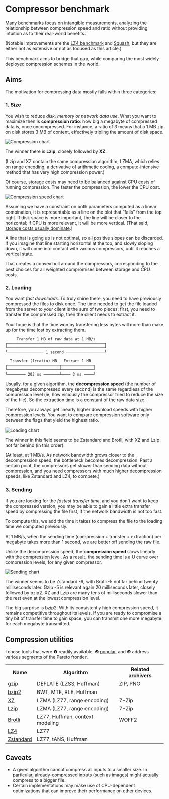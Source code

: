 # Compressor benchmark

[Many][zstd benchmark] [benchmarks][mattmahoney] [focus][Lzip benchmark] on
intangible measurements, analyzing the relationship between compression speed
and ratio without providing intuition as to their real-world benefits.

(Notable improvements are the [LZ4 benchmark][LZ4] and [Squash][], but they are
either not as extensive or not as focused as this article.)

This benchmark aims to bridge that gap, while comparing the most widely deployed
compression schemes in the world.

## Aims

The motivation for compressing data mostly falls within three categories:

### 1. Size

You wish to reduce *disk, memory or network data use*. What you want to maximize
then is **compression ratio**: how big a megabyte of compressed data is, once
uncompressed. For instance, a ratio of 3 means that a 1 MB zip on disk stores 3
MB of content, effectively tripling the amount of disk space.

![Compression chart](./plots/compression.svg)

The winner there is **Lzip**, closely followed by **XZ**.

(Lzip and XZ contain the same compression algorithm, LZMA, which relies on
range encoding, a derivative of arithmetic coding, a compute-intensive method
that has very high compression power.)

Of course, storage costs may need to be balanced against CPU costs of running
compression. The faster the compression, the lower the CPU cost.

![Compression speed chart](./plots/compression-speed.svg)

Assuming we have a constraint on both parameters computed as a linear
combination, it is representable as a line on the plot that “falls” from the top
right. If disk space is more important, the line will be closer to the
horizontal; if CPU is more relevant, it will be more vertical.
(That said, [storage costs usually dominate][jdlm].)

A line that is going up is not optimal, so all positive slopes can be discarded.
If you imagine that line starting horizontal at the top, and slowly sloping
down, it will come into contact with various compressors, until it reaches a
vertical state.

That creates a convex hull around the compressors, corresponding to the best
choices for all weighted compromises between storage and CPU costs.

### 2. Loading

You want *fast downloads*. To truly shine there, you need to have previously
compressed the files to disk once. The time needed to get the file loaded from
the server to your client is the sum of two pieces: first, you need to
transfer the compressed zip, then the client needs to extract it.

Your hope is that the time won by transfering less bytes will more than make up
for the time lost by extracting them.

         Transfer 1 MB of raw data at 1 MB/s
    ┌───────────────────────────────────────────┐
    └───────────────────────────────────────────┘
    └──────────────── 1 second ─────────────────┘

      Transfer (1÷ratio) MB   Extract 1 MB
    ┌───────────────────────┬──────────────┐
    └───────────────────────┴──────────────┘
    └──────── 203 ms ───────┴──── 3 ms ────┘

Usually, for a given algorithm, the **decompression speed** (the number of
megabytes decompressed every second) is the same regardless of the compression
level (ie, how viciously the compressor tried to reduce the size of the file).
So the extraction time is a constant of the raw data size.

Therefore, you always get linearly higher download speeds with higher
compression levels. You want to compare compression software only between the
flags that yield the highest ratio.

![Loading chart](./plots/loading.svg)

The winner in this field seems to be Zstandard and Brotli, with XZ and Lzip not
far behind (in this order).

(At least, at 1 MB/s. As network bandwidth grows closer to the decompression
speed, the bottleneck becomes decompression. Past a certain point, the
compressors get slower than sending data without compression, and you need
compressors with much higher decompression speeds, like Zstandard and LZ4, to
compete.)

### 3. Sending

If you are looking for the *fastest transfer time*, and you don't want to keep
the compressed version, you may be able to gain a little extra transfer speed by
compressing the file first, if the network bandwidth is not too fast.

To compute this, we add the time it takes to compress the file to the loading
time we computed previously.

At 1 MB/s, when the sending time (compression + transfer + extraction) per
megabyte takes more than 1 second, we are better off sending the raw file.

Unlike the decompression speed, the **compression speed** slows linearly with
the compression level. As a result, the sending time is a U curve over
compression levels, for any given compressor.

![Sending chart](./plots/sending.svg)

The winner seems to be Zstandard -6, with Brotli -5 not far behind twenty
milliseconds later. Gzip -5 is relevant again 20 milliseconds later, closely
followed by bzip2. XZ and Lzip are many tens of milliseconds slower than the
rest even at the lowest compression level.

The big surprise is bzip2. With its consistently high compression speed, it
remains competitive throughout its levels. If you are ready to compromise
a tiny bit of transfer time to gain space, you can transmit one more megabyte
for each megabyte transmitted.

## Compression utilities

I chose tools that were ❶ readily available, ❷ [popular][Google Trends], and ❸
address various segments of the Pareto frontier.

<table>
  <tr><th> Name <th> Algorithm                   <th> Related archivers
  <tr><td><a href='https://www.gzip.org/'>gzip</a>
                <td> DEFLATE (LZSS, Huffman)     <td> ZIP, PNG
  <tr><td><a href='http://sourceware.org/bzip2/'>bzip2</a>
                <td> BWT, MTF, RLE, Huffman      <td>
  <tr><td><a href='https://tukaani.org/xz/'>XZ</a>
                <td> LZMA (LZ77, range encoding) <td> 7-Zip
  <tr><td><a href='https://www.nongnu.org/lzip/lzip.html'>Lzip</a>
                <td> LZMA (LZ77, range encoding) <td> 7-Zip
  <tr><td><a href='https://github.com/google/brotli/blob/master/README.md'>Brotli</a>
                <td> LZ77, Huffman, context modeling <td> WOFF2
  <tr><td><a href='https://lz4.github.io/lz4/'>LZ4</a>
                <td> LZ77                        <td>
  <tr><td><a href='https://facebook.github.io/zstd/'>Zstandard</a>
                <td> LZ77, tANS, Huffman         <td>
</table>

## Caveats

- A given algorithm cannot compress all inputs to a smaller size. In particular,
  already-compressed inputs (such as images) might actually compress to a bigger
  file.
- Certain implementations may make use of CPU-dependent optimizations that can
  improve their performance on other devices.

[zstd benchmark]: https://raw.githubusercontent.com/facebook/zstd/master/doc/images/DCspeed5.png
[mattmahoney]: http://mattmahoney.net/dc/text.html
[Lzip benchmark]: https://www.nongnu.org/lzip/lzip_benchmark.html
[Squash]: https://quixdb.github.io/squash-benchmark/
[jdlm]: https://jdlm.info/articles/2017/05/01/compression-pareto-docker-gnuplot.html
[Google Trends]: https://trends.google.com/trends/explore?cat=32&date=today%205-y&q=%2Fm%2F03bzt,%2Fm%2F0hjcb,%2Fm%2F063ynsr,%2Fg%2F11c1p5xyz2,%2Fm%2F011v70tt
[gzip]: https://www.gzip.org/
[bzip2]: http://sourceware.org/bzip2/
[XZ]: https://tukaani.org/xz/
[Lzip]: https://www.nongnu.org/lzip/lzip.html
[Brotli]: https://github.com/google/brotli/blob/master/README.md
[LZ4]: https://lz4.github.io/lz4/
[Zstandard]: https://facebook.github.io/zstd/
